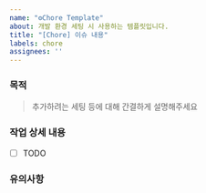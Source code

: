 ```yaml
---
name: "⚙Chore Template"
about: 개발 환경 세팅 시 사용하는 템플릿입니다.
title: "[Chore] 이슈 내용"
labels: chore
assignees: ''
---
```


### 목적

> 추가하려는 세팅 등에 대해 간결하게 설명해주세요

### 작업 상세 내용

- [ ] TODO

### 유의사항
